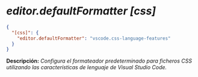 <!-- Autor: Daniel Benjamin Perez Morales -->
<!-- GitHub: https://github.com/DanielBenjaminPerezMoralesDev13 -->
<!-- GitLab: https://gitlab.com/DanielBenjaminPerezMoralesDev13 -->
<!-- Correo electrónico: danielperezdev@proton.me -->

# ***editor.defaultFormatter [css]***

```json
{
  "[css]": {
    "editor.defaultFormatter": "vscode.css-language-features"
  }
}
```

**Descripción:** *Configura el formateador predeterminado para ficheros CSS utilizando las características de lenguaje de Visual Studio Code.*
